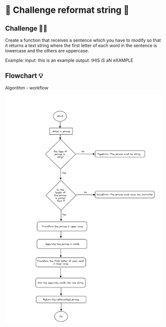 # 📑 Challenge reformat string 📑

## Challenge 👨‍💻

Create a function that receives a sentence which you have to modify so that it returns a text string where the first letter of each word in the sentence is lowercase and the others are uppercase.

Example:
input: this is an example
output: tHIS iS aN eXAMPLE


## Flowchart 💡

Algorithm - workflow

![workflow](docs/tranform_string.png)